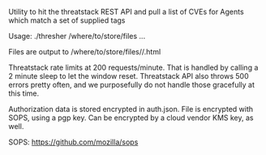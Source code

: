 Utility to hit the threatstack REST API and pull a list of CVEs for Agents which match a set of supplied tags

Usage: ./thresher /where/to/store/files <tag1> <tag2> ...

Files are output to /where/to/store/files/<YYYY-MM-DD>/<instanceid>.html

Threatstack rate limits at 200 requests/minute. That is handled by calling a 2 minute sleep to let the window reset. 
Threatstack API also throws 500 errors pretty often, and we purposefully do not handle those gracefully at this time.

Authorization data is stored encrypted in auth.json. File is encrypted with SOPS, using a pgp key. Can be encrypted by a cloud vendor KMS key, as well.

SOPS: https://github.com/mozilla/sops
